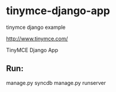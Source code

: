tinymce-django-app
==================

tinymce django example

http://www.tinymce.com/

TinyMCE Django App

Run:
-------------------
manage.py syncdb
manage.py runserver

